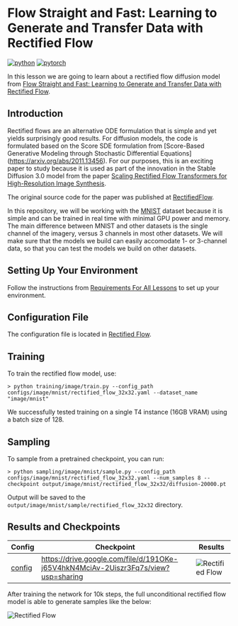 # Flow Straight and Fast: Learning to Generate and Transfer Data with Rectified Flow

[![python](https://img.shields.io/badge/Python-3.9-3776AB.svg?style=flat&logo=python&logoColor=white)](https://www.python.org)
[![pytorch](https://img.shields.io/badge/PyTorch-2.0.0-EE4C2C.svg?style=flat&logo=pytorch)](https://pytorch.org)

In this lesson we are going to learn about a rectified flow diffusion model from [Flow Straight and Fast: Learning to Generate and Transfer Data with Rectified Flow](https://arxiv.org/abs/2209.03003).

## Introduction

Rectified flows are an alternative ODE formulation that is simple and yet yields surprisingly good results. For diffusion models, the code is formulated based on the Score SDE formulation from [Score-Based Generative Modeling through Stochastic Differential Equations] (https://arxiv.org/abs/2011.13456). For our purposes, this is an exciting paper to study because it is used as part of the innovation in the Stable Diffusion 3.0 model from the paper [Scaling Rectified Flow Transformers for High-Resolution Image Synthesis](https://arxiv.org/abs/2403.03206).

The original source code for the paper was published at [RectifiedFlow](https://github.com/gnobitab/RectifiedFlow).

In this repository, we will be working with the [MNIST](https://en.wikipedia.org/wiki/MNIST_database) dataset because it is simple and can be trained in real time with minimal GPU power and memory. The main difference between MNIST and other datasets is the single channel of the imagery, versus 3 channels in most other datasets. We will make sure that the models we build can easily accomodate 1- or 3-channel data, so that you can test the models we build on other datasets.

## Setting Up Your Environment

Follow the instructions from [Requirements For All Lessons](https://github.com/swookey-thinky/xdiffusion?tab=readme-ov-file#requirements) to set up your environment.

## Configuration File

The configuration file is located in [Rectified Flow](https://github.com/swookey-thinky/xdiffusion/blob/main/configs/image/mnist/rectified_flow_32x32.yaml).

## Training

To train the rectified flow model, use:

```
> python training/image/train.py --config_path configs/image/mnist/rectified_flow_32x32.yaml --dataset_name "image/mnist"
```

We successfully tested training on a single T4 instance (16GB VRAM) using a batch size of 128.

## Sampling

To sample from a pretrained checkpoint, you can run:

```
> python sampling/image/mnist/sample.py --config_path configs/image/mnist/rectified_flow_32x32.yaml --num_samples 8 --checkpoint output/image/mnist/rectified_flow_32x32/diffusion-20000.pt
```

Output will be saved to the `output/image/mnist/sample/rectified_flow_32x32` directory.

## Results and Checkpoints

| Config | Checkpoint | Results
| ------ | ---------- | -------
| [config](https://github.com/swookey-thinky/xdiffusion/blob/main/configs/image/mnist/rectified_flow_32x32.yaml) | https://drive.google.com/file/d/191OKe-j65V4hkN4MciAv-2Uiszr3Fq7s/view?usp=sharing | ![Rectified Flow](https://drive.google.com/uc?export=view&id=14TOqFXSWiFpeUVnDuMfLRcRDUV5onuKQ)

After training the network for 10k steps, the full unconditional rectified flow model is able to generate samples like the below:

![Rectified Flow](https://drive.google.com/uc?export=view&id=14TOqFXSWiFpeUVnDuMfLRcRDUV5onuKQ)


